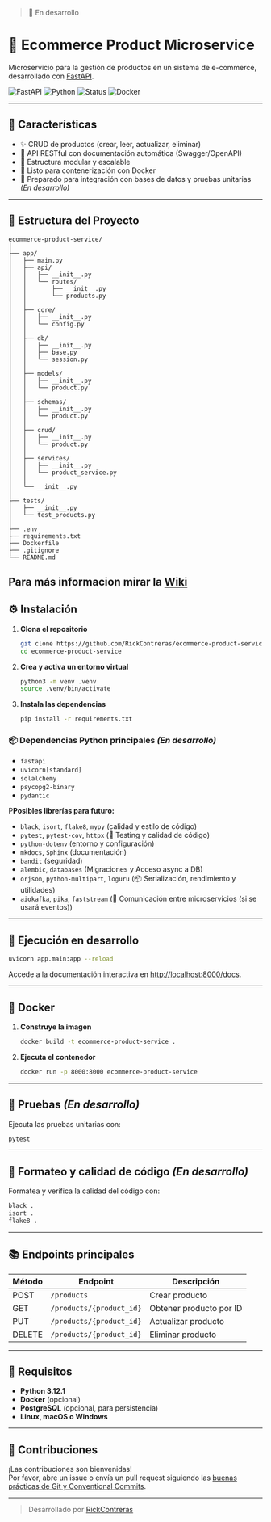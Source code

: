 > 🚧 En desarrollo

# 🛒 Ecommerce Product Microservice

Microservicio para la gestión de productos en un sistema de e-commerce, desarrollado con [FastAPI](https://fastapi.tiangolo.com/).

![FastAPI](https://img.shields.io/badge/FastAPI-0.116.1-green)
![Python](https://img.shields.io/badge/Python-3.12.1-blue)
![Status](https://img.shields.io/badge/Status-En%20Desarrollo-yellow)
![Docker](https://img.shields.io/badge/Docker-Ready-blue)

<!--![PostgreSQL](https://img.shields.io/badge/PostgreSQL-15-blue)-->
<!--![Security](https://img.shields.io/badge/Security-OWASP%20Top%2010-brightgreen)-->
<!--![License]()-->
---

## 🚀 Características

- ✨ CRUD de productos (crear, leer, actualizar, eliminar)
- 📄 API RESTful con documentación automática (Swagger/OpenAPI)
- 🧩 Estructura modular y escalable
- 🐳 Listo para contenerización con Docker
- 🧪 Preparado para integración con bases de datos y pruebas unitarias *(En desarrollo)*

---

## 📁 Estructura del Proyecto

```text
ecommerce-product-service/
│
├── app/
│   ├── main.py
│   ├── api/
│   │   ├── __init__.py
│   │   └── routes/
│   │       ├── __init__.py
│   │       └── products.py
│   │
│   ├── core/
│   │   ├── __init__.py
│   │   └── config.py
│   │
│   ├── db/
│   │   ├── __init__.py
│   │   ├── base.py
│   │   └── session.py
│   │
│   ├── models/
│   │   ├── __init__.py
│   │   └── product.py
│   │
│   ├── schemas/
│   │   ├── __init__.py
│   │   └── product.py
│   │
│   ├── crud/
│   │   ├── __init__.py
│   │   └── product.py
│   │
│   ├── services/
│   │   ├── __init__.py
│   │   └── product_service.py
│   │
│   └── __init__.py
│
├── tests/
│   ├── __init__.py
│   └── test_products.py
│
├── .env
├── requirements.txt
├── Dockerfile
├── .gitignore
└── README.md
```

Para más informacion mirar la [Wiki](https://github.com/RickContreras/ecommerce-product-service/wiki)
---

## ⚙️ Instalación

1. **Clona el repositorio**
   ```bash
   git clone https://github.com/RickContreras/ecommerce-product-service
   cd ecommerce-product-service
   ```

2. **Crea y activa un entorno virtual**
   ```bash
   python3 -m venv .venv
   source .venv/bin/activate
   ```

3. **Instala las dependencias**
   ```bash
   pip install -r requirements.txt
   ```

### 📦 Dependencias Python principales *(En desarrollo)*

- `fastapi`
- `uvicorn[standard]`
- `sqlalchemy`
- `psycopg2-binary`
- `pydantic`

P**Posibles librerías para futuro:**

- `black`, `isort`, `flake8`, `mypy` (calidad y estilo de código)
- `pytest`, `pytest-cov`, `httpx` (🧪 Testing y calidad de código)
- `python-dotenv` (entorno y configuración)
- `mkdocs`, `Sphinx` (documentación)
- `bandit` (seguridad)
- `alembic`, `databases` (Migraciones y Acceso async a DB)
- `orjson`, `python-multipart`, `loguru` (📦 Serialización, rendimiento y utilidades)
- `aiokafka`, `pika`, `faststream` (📡 Comunicación entre microservicios (si se usará eventos))

---

## 🏃 Ejecución en desarrollo

```bash
uvicorn app.main:app --reload
```

Accede a la documentación interactiva en [http://localhost:8000/docs](http://localhost:8000/docs).

---

## 🐳 Docker

1. **Construye la imagen**
   ```bash
   docker build -t ecommerce-product-service .
   ```

2. **Ejecuta el contenedor**
   ```bash
   docker run -p 8000:8000 ecommerce-product-service
   ```

---

## 🧪 Pruebas *(En desarrollo)*

Ejecuta las pruebas unitarias con:

```bash
pytest
```

---

## 🧹 Formateo y calidad de código *(En desarrollo)*

Formatea y verifica la calidad del código con:

```bash
black .
isort .
flake8 .
```

---

## 📚 Endpoints principales

| Método | Endpoint                   | Descripción           |
|--------|----------------------------|-----------------------|
| POST   | `/products`                | Crear producto        |
| GET    | `/products/{product_id}`   | Obtener producto por ID|
| PUT    | `/products/{product_id}`   | Actualizar producto   |
| DELETE | `/products/{product_id}`   | Eliminar producto     |

---

## 📝 Requisitos

- **Python 3.12.1**
- **Docker** (opcional)
- **PostgreSQL** (opcional, para persistencia)
- **Linux, macOS o Windows**

---

## 🤝 Contribuciones

¡Las contribuciones son bienvenidas!  
Por favor, abre un issue o envía un pull request siguiendo las [buenas prácticas de Git y Conventional Commits](https://www.conventionalcommits.org/es/v1.0.0/).

---

> Desarrollado por [RickContreras](https://github.com/RickContreras)